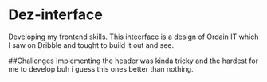 # Dez-interface
 Developing my frontend skills. This inteerface is a design of Ordain IT which I saw on Dribble and tought to build it out and see.

##Challenges
 Implementing the header was kinda tricky and the hardest for me to develop buh i guess this ones better than nothing.
